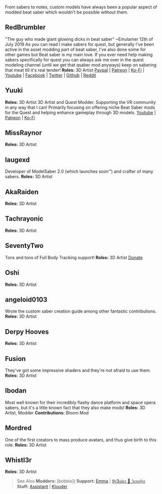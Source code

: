 <!-- TITLE: 3D Artists -->
<!-- SUBTITLE: A quick summary of 3 D Artists -->

From sabers to notes, custom models have always been a popular aspect of modded beat saber which wouldn't be possible without them. 

## RedBrumbler
"The guy who made giant glowing dicks in beat saber" ~Emulamer 12th of July 2019
As you can read I make sabers for quest, but generally I've been active in the asset modding part of beat saber, I've also done some for other games but Beat saber is my main love. If you ever need help making sabers specifically for quest you can always ask me over in the quest modeling channel (until we get that qsaber mod anyways) keep on sabering that meat till it's real tender!
**Roles:** 3D Artist
[Paypal](https://paypal.me/RedBrumblerOfficial?locale.x=nl_NL) | [Patreon](https://www.patreon.com/RedBrumbler) | [Ko-Fi](https://ko-fi.com/redbrumbler) | [Youtube](https://www.youtube.com/channel/UCYmzlDob8BQYWrOQWkHtCpQ) | [Facebook](https://www.facebook.com/red.brumbler.7) | [Twitter](https://twitter.com/RedBrumbler) | [Github](https://github.com/RedBrumbler/BeatOnCustomSabers) | [Reddit](https://www.reddit.com/user/RedBrumbler/)

## Yuuki
**Roles:** 3D Artist
3D Artist and Quest Modder. Supporting the VR community in any way that I can! Primarily focusing on offering niche Beat Saber mods for the Quest and helping enhance gameplay through 3D models.
[Youtube](https://www.youtube.com/channel/UCIH4NTKdVNjnJpfuMrk71Fw) | [Patreon](https://www.patreon.com/yuukisaves) | [Ko-Fi](https://ko-fi.com/supportyuuki)

## MissRaynor
**Roles:** 3D Artist

## laugexd
Developer of ModelSaber 2.0 (which launches soon™) and crafter of many sabers.
**Roles:** 3D Artist

## AkaRaiden
**Roles:** 3D Artist

## Tachrayonic
**Roles:** 3D Artist

## SeventyTwo
Tons and tons of Full Body Tracking support!
**Roles:** 3D Artist
[Donate](https://paypal.me/theseventytwo)


## Oshi
**Roles:** 3D Artist

## angeloid0103
Wrote the custom saber creation guide among other fantastic contributions.
**Roles:** 3D Artist

## Derpy Hooves
**Roles:** 3D Artist

## Fusion
They've got some impressive shaders and they're not afraid to use them.
**Roles:** 3D Artist

## Ibodan
Most well known for their incredibly flashy dance platform and space opera sabers, but it's a little known fact that they also make mods!
**Roles:** 3D Artist, Modder
**Contributions:** Bloom Mod

## Mordred
One of the first creators to mass produce avatars, and thus give birth to this role.
**Roles:** 3D Artist

## Whistl3r
**Roles:** 3D Artist


>See Also
**Modders:** [bobbie](
**Support:** [Emma](#Emma) | [ 𝔅𝔯3𝔲𝔨𝔢𝔯 🎀 𝔍𝔢𝔫𝔫𝔦𝔣𝔢𝔯](/about/supports#𝔍-𝔢-𝔫-𝔫-𝔦-𝔣-𝔢-𝔯)
**Staff:** [Assistant](#Assistant) | [Klouder](#Klouder)

